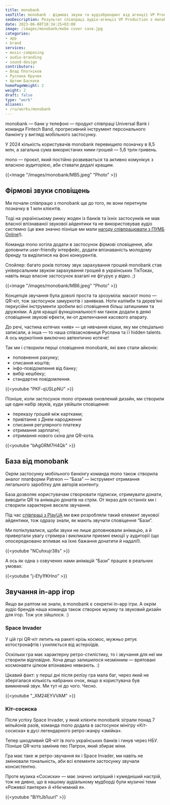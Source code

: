 ```yaml
---
title: monobank
seoTitle: monobank - фірмові звуки та аудіобрендинг від агенції VP Production
seoDescription: Результат співпраці аудіо-агенції VP Production з monobank. Розповідаємо про концепцію звучання, головний челлендж та фінальний результат.
date: 2023-06-08T18:34:25+03:00
image: /images/monobank/mobo cover case.jpg
categories: 
- app
- brand
services: 
- music-composing
- audio-branding
- sound-design
contributors:
- Влад Плотніков
- Руслана Кручек
- Артем Баскоєв
homePageWeight: 2
weight: 2
draft: false
type: "work"
aliases:
- /ru/works/monobank
---
```


monobank — банк у телефоні — продукт співпраці Universal Bank і команди Fintech Band, прогресивний інструмент персонального банкінгу у вигляді мобільного застосунку.

У 2024 кількість користувачів monobank перевищило позначку в 8,5 млн, а загальна сума використаних ними грошей — 5,6 трлн гривень.

mono — проєкт, який постійно розвивається та активно комунікує з власною аудиторією, аби ставати дедалі кращим.

{{<image "/images/monobank/MB5.jpeg" "Photo"  >}}

## Фірмові звуки сповіщень

Ми почали співпрацю з monobank ще до того, як вони перетнули позначку в 1 млн клієнтів. 

Тоді на українському ринку жоден із банків та їхніх застосунків не мав власної впізнаваної звукової айдентики та не використовував аудіо системно (це вже значно пізніше ми мали [нагоду співпрацювати з ПУМБ Online](/works/pumb-online)!).

Команда mono хотіла додати в застосунок фірмові сповіщення, аби доповнити user-friendly інтерфейс, додати впізнаваність молодому бренду та виділитися на фоні конкурентів.

Спойлер: багато років потому звук зарахування грошей monobank став універсальним звуком зарахування грошей в українських ТікТоках, навіть якщо власне застосунок взагалі не фігурує у відео. ;)

{{<image "/images/monobank/MB6.jpeg" "Photo"  >}}

Концепція звучання була доволі проста та зрозуміла: маскот mono — QR-кіт, тож застосунок замуркотів і занявкав. Ноти калімби та дерев’яні перкусійні інструменти зробили всі сповіщення більш затишними та дружніми. А для кращої функціональності ми також додали в деякі сповіщення звукові ефекти, як-от дзеленчання касового апарату.

До речі, частина котячих «няв» — це нявчання кішки, яку ми спеціально записали, а інша — то наша співзасновниця Руслана та її hidden talents. А ось муркотіння виключно автентично котяче!

Так ми і створили перші сповіщення monobank, які вже стали айконік:

- поповнення рахунку;
- списання коштів;
- інфо-повідомлення від банку;
- вибір кешбеку;
- стандартне повідомлення.

{{<youtube "PKF-qUSLpNU" >}}

Пізніше, коли застосунок mono отримав оновлений дизайн, ми створили ще один набір звуків, куди увійшли сповіщення:

- переказу грошей між картками;
- привітання з Днем народження
- списання регулярного платежу
- отримання зарплатні;
- отримання нового скіна для QR-кота.

{{<youtube "bAgGRM7H4Qk" >}}

## База від monobank

Окрім застосунку мобільного банкінгу команда mono також створила аналог платформи Patreon — “База” — інструмент отримання легального заробітку для авторів контенту.

База дозволяє користувачам створювати підписки, отримувати донати, виводити QR та анімацію донатів на стрім. От якраз для останніх ми і створили характерне веселе звучання.

Під час [співпраці з PlayUA](/works/playua) ми вже розробляли такий елемент звукової айдентики, тож одразу знали, як мають звучати сповіщення “Бази”. 

Ми попіклувалися, щоби звуки не лише доповнювали анімацію, а й привертали увагу стрімера і викликали приємні емоції у аудиторії (що опосередковано впливає на їхнє бажання донатити й надалі!).

{{<youtube "NCuhxujr38s" >}}

А ось як одна з озвучених нами анімацій “Бази” працює в реальних умовах:

{{<youtube "j-Efy1fKHno" >}}

## Звучання in-app ігор

Якщо ви раптом не знали, в monobank є секретні in-app ігри. А окрім аудіо брендів наша команда також створює музику та звуковий дизайн для ігор. Тож усе зійшлося. :)

### Space Invader

У цій грі QR-кіт летить на ракеті крізь космос, мужньо рятує котостронафтів і ухиляється від астероїдів.

Оскільки гра має характерну ретро-стилістику, то і звучання для неї ми створили відповідне. Хоча дещо залишилося незмінним — врятовані космонавти цілком впізнавано нявкають. :)

Цікавий факт: у перші дні після релізу гра мала баг, через який не зберігалася кількість набраних очок, якщо в користувача був вимкнений звук. Ми тут ні до чого. Чесно.

{{<youtube "_XM24EYVVAM" >}}

### Кіт-сосиска

Після успіху Space Invader, у який клієнти monobank зіграли понад 7 мільйонів разів, команда mono додала в застосунок мінігру «Кіт-сосиска» в дусі легендарного ретро-жанру «змійка».

Тепер шкодливий QR-кіт їв лого українських банків і гинув через НБУ. Пізніше QR-кота замінив пес Патрон, який збирає міни.

Гра має таке ж ретро-звучання як і Space Invader, ми навіть не змінювали тональність, аби всі елементи застосунку звучали консистентно.

Проте музика «Сосиски» — має значно хитріший і кумедніший настрій, тож не дивно, що в нашому аудіальному мудборді були музичні теми «Рожевої пантери» й «Нікчемний я».

{{<youtube "BiYtJb1uurI" >}}